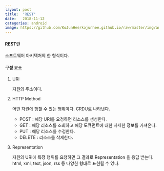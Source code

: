 ```yaml
---
layout: post
title:  "REST"
date:   2018-11-12
categories: android
image: https://github.com/KoJunHee/kojunhee.github.io/raw/master/img/android.png
---
```


#### REST란

소프트웨어 아키텍처의 한 형식이다.

#### 구성 요소

1. URI

   자원의 주소이다.

2. HTTP Method

   어떤 자원에 행할 수 있는 행위이다. CRDU로 나타낸다.

   - POST : 해당 URI를 요청하면 리소스를 생성한다.
   - GET : 해당 리소스를 조회하고 해당 도큐먼트에 대한 자세한 정보를 가져온다.
   - PUT : 해당 리소스를 수정한다.
   - DELETE : 리소스를 삭제한다.

3. Representation

   자원의 URI에 특정 행위를 요청하면 그 결과로 Representation 을 응답 받는다. html, xml, text, json, 
   rss 등 다양한 형태로 표현될 수 있다.